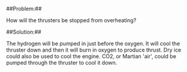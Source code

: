 ##Problem:##

How will the thrusters be stopped from overheating?

##Solution:##

The hydrogen will be pumped in just before the oxygen. It will cool the
thruster down and then it will burn in oxygen to produce thrust. Dry ice
could also be used to cool the engine. CO2, or Martian 'air', could be
pumped through the thruster to cool it down.
